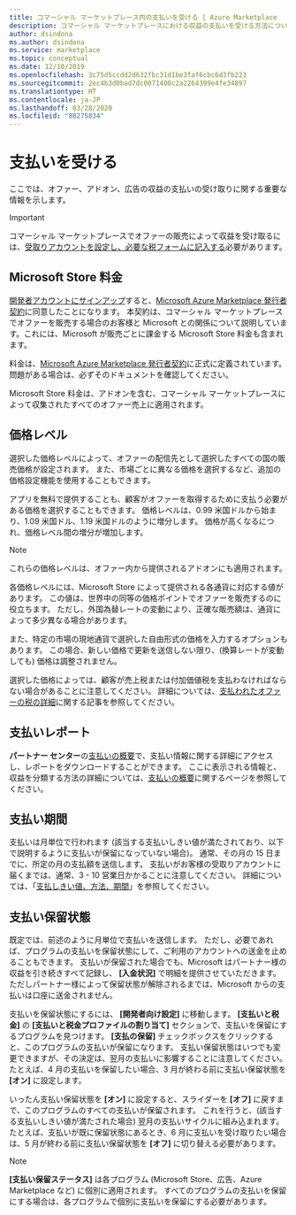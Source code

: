 ```yaml
---
title: コマーシャル マーケットプレース内の支払いを受ける | Azure Marketplace
description: コマーシャル マーケットプレースにおける収益の支払いを受ける方法について説明します。
author: dsindona
ms.author: dsindona
ms.service: marketplace
ms.topic: conceptual
ms.date: 12/10/2019
ms.openlocfilehash: 3c75d5ccdd2d632fbc31d1be3faf6cbc6d3fb223
ms.sourcegitcommit: 2ec4b3d0bad7dc0071400c2a2264399e4fe34897
ms.translationtype: HT
ms.contentlocale: ja-JP
ms.lasthandoff: 03/28/2020
ms.locfileid: "80275834"
---
```

# <a name="getting-paid"></a>支払いを受ける
ここでは、オファー、アドオン、広告の収益の支払いの受け取りに関する重要な情報を示します。

> [!IMPORTANT]
> コマーシャル マーケットプレースでオファーの販売によって収益を受け取るには、[受取りアカウントを設定し、必要な税フォームに記入する](set-up-your-payout-account-tax-forms.md)必要があります。

## <a name="store-fee"></a>Microsoft Store 料金

[開発者アカウントにサインアップ](https://go.microsoft.com/fwlink/p/?LinkID=615100)すると、[Microsoft Azure Marketplace 発行者契約](https://go.microsoft.com/fwlink/p/?LinkID=699560)に同意したことになります。 本契約は、コマーシャル マーケットプレースでオファーを販売する場合のお客様と Microsoft との関係について説明しています。これには、Microsoft が販売ごとに課金する Microsoft Store 料金も含まれます。

料金は、[Microsoft Azure Marketplace 発行者契約](https://go.microsoft.com/fwlink/p/?LinkID=699560)に正式に定義されています。 問題がある場合は、必ずそのドキュメントを確認してください。

Microsoft Store 料金は、アドオンを含む、コマーシャル マーケットプレースによって収集されたすべてのオファー売上に適用されます。

## <a name="price-tiers"></a>価格レベル

選択した価格レベルによって、オファーの配信先として選択したすべての国の販売価格が設定されます。 また、市場ごとに異なる価格を選択するなど、追加の価格設定機能を使用することもできます。

アプリを無料で提供することも、顧客がオファーを取得するために支払う必要がある価格を選択することもできます。 価格レベルは、0.99 米国ドルから始まり、1.09 米国ドル、1.19 米国ドルのように増分します。 価格が高くなるにつれ、価格レベル間の増分が増加します。

> [!NOTE] 
> これらの価格レベルは、オファー内から提供されるアドオンにも適用されます。

各価格レベルには、Microsoft Store によって提供される各通貨に対応する値があります。 この値は、世界中の同等の価格ポイントでオファーを販売するのに役立ちます。 ただし、外国為替レートの変動により、正確な販売額は、通貨によって多少異なる場合があります。

また、特定の市場の現地通貨で選択した自由形式の価格を入力するオプションもあります。 この場合、新しい価格で更新を送信しない限り、(換算レートが変動しても) 価格は調整されません。 

選択した価格によっては、顧客が売上税または付加価値税を支払わなければならない場合があることに注意してください。 詳細については、[支払われたオファーの税の詳細](tax-details-paid-transactions.md)に関する記事を参照してください。


## <a name="payout-reporting"></a>支払いレポート

**パートナー センター**の[支払いの概要](https://partner.microsoft.com/dashboard)で、支払い情報に関する詳細にアクセスし、レポートをダウンロードすることができます。 ここに表示される情報と、収益を分類する方法の詳細については、[支払いの概要](payout-summary.md)に関するページを参照してください。


## <a name="payout-timeframe"></a>支払い期間

支払いは月単位で行われます (該当する支払いしきい値が満たされており、以下で説明するように支払いが保留になっていない場合)。 通常、その月の 15 日までに、所定の月の支払額を送信します。 支払いがお客様の受取りアカウントに届くまでは、通常、3 - 10 営業日かかることに注意してください。 詳細については、「[支払しきい値、方法、期間](payment-thresholds-methods-timeframes.md)」を参照してください。


##  <a name="payout-hold-status"></a>支払い保留状態

既定では、前述のように月単位で支払いを送信します。 ただし、必要であれば、プログラムの支払いを保留状態にして、ご利用のアカウントへの送金を止めることもできます。 支払いが保留された場合でも、Microsoft はパートナー様の収益を引き続きすべて記録し、 **[入金状況]** で明細を提供させていただきます。 ただしパートナー様によって保留状態が解除されるまでは、Microsoft からの支払いは口座に送金されません。

支払いを保留状態にするには、 **[開発者向け設定]** に移動します。 **[支払いと税金]** の **[支払いと税金プロファイルの割り当て]** セクションで、支払いを保留にするプログラムを見つけます。 **[支払の保留]** チェックボックスをクリックすると、このプログラムの支払いが保留になります。 支払い保留状態はいつでも変更できますが、その決定は、翌月の支払いに影響することに注意してください。 たとえば、4 月の支払いを保留したい場合、3 月が終わる前に支払い保留状態を **[オン]** に設定します。

いったん支払い保留状態を **[オン]** に設定すると、スライダーを **[オフ]** に戻すまで、このプログラムのすべての支払いが保留されます。 これを行うと、(該当する支払いしきい値が満たされた場合) 翌月の支払いサイクルに組み込まれます。 たとえば、支払いが既に保留状態にあるとき、6 月に支払いを受け取りたい場合は、5 月が終わる前に支払い保留状態を **[オフ]** に切り替える必要があります。

> [!NOTE]
> **[支払い保留ステータス]** は各プログラム (Microsoft Store、広告、Azure Marketplace など) に個別に適用されます。 すべてのプログラムの支払いを保留にする場合は、各プログラムで個別に支払いを保留にする必要があります。


 

 




